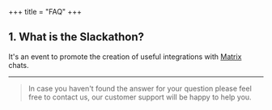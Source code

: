 +++
title = "FAQ"
+++

## 1. What is the Slackathon?

It's an event to promote the creation of useful integrations with [Matrix](http://matrix.org) chats.

---

> In case you haven't found the answer for your question please feel free to contact us, our customer support will be happy to help you.
